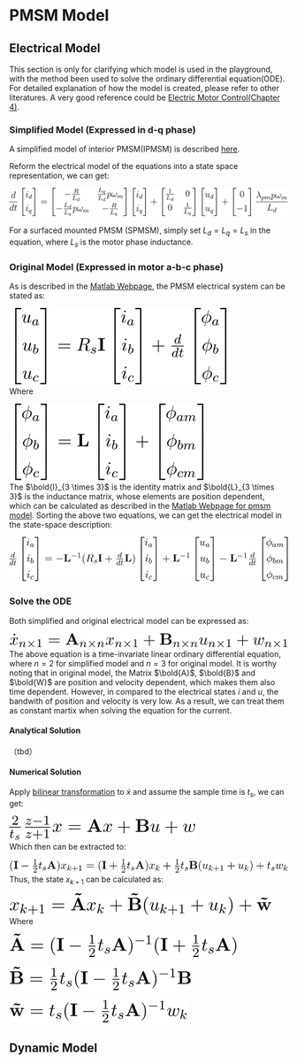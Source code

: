 # PMSM Model

## Electrical Model
This section is only for clarifying which model is used in the playground, with the method been used to solve the ordinary differential equation(ODE). For detailed explanation of how the model is created, please refer to other literatures. A very good reference could be [Electric Motor Control(Chapter 4)](https://www.sciencedirect.com/science/article/abs/pii/B9780128121382000040).

### Simplified Model (Expressed in d-q phase)
A simplified model of interior PMSM(IPMSM) is described [here](https://www.mathworks.com/help/autoblks/ref/interiorpmsm.html).

Reform the electrical model of the equations into a state space representation, we can get:
<!-- $$
\frac{d}{dt} 
\begin{bmatrix} 
i_{d}\\[0.3em]
i_{q}
\end{bmatrix}
= 
\begin{bmatrix}
-\frac{R}{L_{d}} & \frac{L_{q}}{L_{d}}p\omega_{m} \\[0.3em]
-\frac{L_{d}}{L_{q}}p\omega_{m} & -\frac{R}{L_{q}}
\end{bmatrix}
\begin{bmatrix} 
i_{d}\\[0.3em]
i_{q}
\end{bmatrix}
+
\begin{bmatrix}
\frac{1}{L_{d}} & 0 \\[0.3em]
0 & \frac{1}{L_{q}}
\end{bmatrix}
\begin{bmatrix} 
u_{d}\\[0.3em]
u_{q}
\end{bmatrix}
+
\begin{bmatrix} 
0\\[0.3em]
-1
\end{bmatrix}
\frac{\lambda_{pm}p\omega_{m}}{L_{d}}
$$ -->
![image](.pictures/simplified_pmsm_model.svg)

For a surfaced mounted PMSM (SPMSM), simply set $L_{d} = L_{q} = L_{s}$ in the equation, where $L_{s}$ is the motor phase inductance.
### Original Model (Expressed in motor a-b-c phase)

As is described in the [Matlab Webpage](https://www.mathworks.com/help/sps/ref/pmsm.html), the PMSM electrical system can be stated as: 
<!-- $$
\begin{bmatrix}
u_{a}\\[0.3em]
u_{b}\\[0.3em]
u_{c}
\end{bmatrix}
=
R_{s}\bold{I}
\begin{bmatrix}
i_{a}\\[0.3em]
i_{b}\\[0.3em]
i_{c}
\end{bmatrix}
+
\frac{d}{dt}
\begin{bmatrix}
\phi_{a}\\[0.3em]
\phi_{b}\\[0.3em]
\phi_{c}
\end{bmatrix}
$$ -->
![image](.pictures/pmsm_current_model.svg)  
Where
<!-- $$
\begin{bmatrix}
\phi_{a}\\[0.3em]
\phi_{b}\\[0.3em]
\phi_{c}
\end{bmatrix}
=
\bold{L}
\begin{bmatrix}
i_{a}\\[0.3em]
i_{b}\\[0.3em]
i_{c}
\end{bmatrix}
+
\begin{bmatrix}
\phi_{am}\\[0.3em]
\phi_{bm}\\[0.3em]
\phi_{cm}
\end{bmatrix}
$$ -->
![image](.pictures/pmsm_flux_model.svg)    
The $\bold{I}_{3 \times 3}$ is the identity matrix and $\bold{L}_{3 \times 3}$ is the inductance matrix, whose elements are position dependent, which can be calculated as described in the [Matlab Webpage for pmsm model](https://www.mathworks.com/help/sps/ref/pmsm.html). Sorting the above two equations, we can get the electrical model in the state-space description:
<!-- $$
\frac{d}{dt}
\begin{bmatrix}
i_{a}\\[0.3em]
i_{b}\\[0.3em]
i_{c}
\end{bmatrix}
=
-\bold{L}^{-1}(R_{s}\bold{I}+\frac{d}{dt}\bold{L})
\begin{bmatrix}
i_{a}\\[0.3em]
i_{b}\\[0.3em]
i_{c}
\end{bmatrix}
+
\bold{L}^{-1}
\begin{bmatrix}
u_{a}\\[0.3em]
u_{b}\\[0.3em]
u_{c}
\end{bmatrix}
-
\bold{L}^{-1}\frac{d}{dt}
\begin{bmatrix}
\phi_{am}\\[0.3em]
\phi_{bm}\\[0.3em]
\phi_{cm}
\end{bmatrix}
$$ -->
![image](.pictures/original_pmsm_model.svg)   

### Solve the ODE
Both simplified and original electrical model can be expressed as:
<!-- $$
\dot{x}_{n\times 1} = \bold{A}_{n\times n}x_{n\times 1} + \bold{B}_{n\times n}u_{n\times 1} + w_{n\times 1}
$$ -->
![image](.pictures/pmsm_model_ss.svg)   
The above equation is a time-invariate linear ordinary differential equation, where $n=2$ for simplified model and $n=3$ for original model. It is worthy noting that in original model, the Matrix $\bold{A}$, $\bold{B}$ and $\bold{W}$ are position and velocity dependent, which makes them also time dependent. However, in compared to the electrical states $i$ and $u$, the bandwith of position and velocity is very low. As a result, we can treat them as constant martix when solving the equation for the current.

#### Analytical Solution
（tbd）

#### Numerical Solution
Apply [bilinear transformation](https://en.wikipedia.org/wiki/Bilinear_transform) to $\dot{x}$ and assume the sample time is $t_{s}$, we can get:
<!-- $$
\frac{2}{t_{s}}\frac{z-1}{z+1}x = \bold{A}x + \bold{B}u + w
$$ -->
![image](.pictures/pmsm_model_ss_bilinear.svg)   
Which then can be extracted to:
<!-- $$
(\bold{I}-\frac{1}{2}t_{s}\bold{A})x_{k+1} = (\bold{I}+\frac{1}{2}t_{s}\bold{A})x_{k} + \frac{1}{2}t_{s}\bold{B}(u_{k+1}+u_{k}) + t_{s}w_{k}
$$ -->
![image](.pictures/pmsm_model_discrete_full.svg)   
Thus, the state $x_{k+1}$ can be calculated as:
<!-- $$
x_{k+1} = \bold{\tilde A}x_{k} + \bold{\tilde B}(u_{k+1}+u_{k}) + \bold{\tilde w}
$$ -->
![image](.pictures/pmsm_model_discrete_short.svg)   
Where
<!-- $$
\bold{\tilde A} = (\bold{I}-\frac{1}{2}t_{s}\bold{A})^{-1}(\bold{I}+\frac{1}{2}t_{s}\bold{A})
$$ -->
![image](.pictures/pmsm_model_discrete_a.svg)   
<!-- $$
\bold{\tilde B} = \frac{1}{2}t_{s}(\bold{I}-\frac{1}{2}t_{s}\bold{A})^{-1}\bold{B}
$$ -->
![image](.pictures/pmsm_model_discrete_b.svg) 
<!-- $$
\bold{\tilde w} = t_{s}(\bold{I}-\frac{1}{2}t_{s}\bold{A})^{-1}w_{k}
$$ -->
![image](.pictures/pmsm_model_discrete_w.svg) 
## Dynamic Model